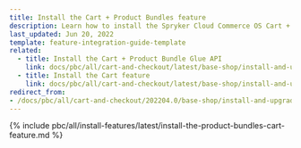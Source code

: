```yaml
---
title: Install the Cart + Product Bundles feature
description: Learn how to install the Spryker Cloud Commerce OS Cart + Product Bundles feature into a Spryker project
last_updated: Jun 20, 2022
template: feature-integration-guide-template
related:
  - title: Install the Cart + Product Bundle Glue API
    link: docs/pbc/all/cart-and-checkout/latest/base-shop/install-and-upgrade/install-glue-api/install-the-cart-product-bundle-glue-api.html
  - title: Install the Cart feature
    link: docs/pbc/all/cart-and-checkout/latest/base-shop/install-and-upgrade/install-features/install-the-cart-feature.html
redirect_from:
- /docs/pbc/all/cart-and-checkout/202204.0/base-shop/install-and-upgrade/install-features/install-the-cart-product-bundles-feature.html
---
```


{% include pbc/all/install-features/latest/install-the-product-bundles-cart-feature.md %} <!-- To edit, see /_includes/pbc/all/install-features/202311.0/install-the-product-bundles-cart-feature.md -->
